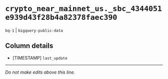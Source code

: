 # `crypto_near_mainnet_us._sbc_4344051e939d43f28b4a82378faec390`
`bq-1` | `bigquery-public-data`

## Column details
* [TIMESTAMP] `last_update`

-------------------------------------------------------------------------------
*Do not make edits above this line.*
